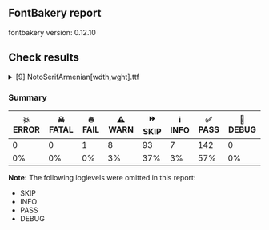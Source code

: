 ## FontBakery report

fontbakery version: 0.12.10





## Check results



<details><summary>[9] NotoSerifArmenian[wdth,wght].ttf</summary>
<div>
<details>
    <summary>🔥 <b>FAIL</b> Check for presence of an ARTICLE.en_us.html file <a href="https://fontbakery.readthedocs.io/en/stable/fontbakery/checks/googlefonts.description.html#"></a></summary>
    <div>







* 🔥 **FAIL** <p>This is a Noto font but it lacks an ARTICLE.en_us.html file.</p>
 [code: missing-article]



* 🔥 **FAIL** <p>This is a Noto font but it lacks a DESCRIPTION.en_us.html file.</p>
 [code: missing-description]



</div>
</details>

<details>
    <summary>⚠️ <b>WARN</b> Check math signs have the same width. <a href="https://fontbakery.readthedocs.io/en/stable/fontbakery/checks/universal.html#"></a></summary>
    <div>







* ⚠️ **WARN** <p>The most common width is 559 among a set of 6 math glyphs.
The following math glyphs have a different width, though:</p>
<p>Width = 579:
minus</p>
 [code: width-outliers]



</div>
</details>

<details>
    <summary>⚠️ <b>WARN</b> Validate size, and resolution of article images, and ensure article page has minimum length and includes visual assets. <a href="https://fontbakery.readthedocs.io/en/stable/fontbakery/checks/googlefonts.article.html#"></a></summary>
    <div>







* ⚠️ **WARN** <p>Family metadata at fonts/NotoSerifArmenian/googlefonts/variable-ttf does not have an article.</p>
 [code: lacks-article]



</div>
</details>

<details>
    <summary>⚠️ <b>WARN</b> Check for codepoints not covered by METADATA subsets. <a href="https://fontbakery.readthedocs.io/en/stable/fontbakery/checks/googlefonts.subsets.html#"></a></summary>
    <div>







* ⚠️ **WARN** <p>The following codepoints supported by the font are not covered by
any subsets defined in the font's metadata file, and will never
be served. You can solve this by either manually adding additional
subset declarations to METADATA.pb, or by editing the glyphset
definitions.</p>
<ul>
<li>U+02D8 BREVE: try adding one of: yi, canadian-aboriginal</li>
<li>U+02D9 DOT ABOVE: try adding one of: yi, canadian-aboriginal</li>
<li>U+02DB OGONEK: try adding one of: yi, canadian-aboriginal</li>
<li>U+0302 COMBINING CIRCUMFLEX ACCENT: try adding one of: coptic, math, cherokee, tifinagh</li>
<li>U+0306 COMBINING BREVE: try adding one of: old-permic, tifinagh</li>
<li>U+0307 COMBINING DOT ABOVE: try adding one of: hebrew, coptic, duployan, tai-le, math, malayalam, tifinagh, syriac, old-permic, todhri, canadian-aboriginal</li>
<li>U+030A COMBINING RING ABOVE: try adding one of: duployan, syriac</li>
<li>U+030B COMBINING DOUBLE ACUTE ACCENT: try adding one of: cherokee, osage</li>
<li>U+030C COMBINING CARON: try adding one of: tai-le, cherokee</li>
<li>U+0326 COMBINING COMMA BELOW: try adding math</li>
<li>U+0327 COMBINING CEDILLA: try adding math</li>
<li>U+0328 COMBINING OGONEK: not included in any glyphset definition</li>
</ul>
<p>Or you can add the above codepoints to one of the subsets supported by the font: <code>armenian</code>, <code>latin</code>, <code>latin-ext</code></p>
 [code: unreachable-subsetting]



</div>
</details>

<details>
    <summary>⚠️ <b>WARN</b> Ensure soft_dotted characters lose their dot when combined with marks that replace the dot. <a href="https://fontbakery.readthedocs.io/en/stable/fontbakery/checks/shaping.html#"></a></summary>
    <div>







* ⚠️ **WARN** <p>The dot of soft dotted characters used in orthographies <em>must</em> disappear in the following strings: į̀ į́ į̂ į̃ į̄ į̌</p>
<p>The dot of soft dotted characters <em>should</em> disappear in other cases, for example: į̆ į̇ į̈ į̊ į̋ į̦̀ į̦́ į̦̂ į̦̃ į̦̄ į̦̆ į̦̇ į̦̈ į̦̊ į̦̋ į̦̌ į̧̀ į̧́ į̧̂ į̧̃</p>
<p>Your font fully covers the following languages that require the soft-dotted feature: Lithuanian (Latn, 2,357,094 speakers), Dutch (Latn, 31,709,104 speakers).</p>
<p>Your font does <em>not</em> cover the following languages that require the soft-dotted feature: Mundani (Latn, 34,000 speakers), Sar (Latn, 500,000 speakers), Kpelle, Guinea (Latn, 622,000 speakers), Ejagham (Latn, 120,000 speakers), Aghem (Latn, 38,843 speakers), Makaa (Latn, 221,000 speakers), Avokaya (Latn, 100,000 speakers), Ma’di (Latn, 584,000 speakers), Zapotec (Latn, 490,000 speakers), Belarusian (Cyrl, 10,064,517 speakers), Yala (Latn, 200,000 speakers), Teke-Ebo (Latn, 260,000 speakers), Koonzime (Latn, 40,000 speakers), Lugbara (Latn, 2,200,000 speakers), Kom (Latn, 360,685 speakers), Ukrainian (Cyrl, 29,273,587 speakers), Cicipu (Latn, 44,000 speakers), Bete-Bendi (Latn, 100,000 speakers), Gulay (Latn, 250,478 speakers), Han (Latn, 6 speakers), Vute (Latn, 21,000 speakers), Dii (Latn, 71,000 speakers), Mango (Latn, 77,000 speakers), Navajo (Latn, 166,319 speakers), Kaska (Latn, 125 speakers), Nzakara (Latn, 50,000 speakers), Heiltsuk (Latn, 300 speakers), Fur (Latn, 1,230,163 speakers), Basaa (Latn, 332,940 speakers), Ebira (Latn, 2,200,000 speakers), Ngbaka (Latn, 1,020,000 speakers), Bafut (Latn, 158,146 speakers), Southern Kisi (Latn, 360,000 speakers), Ijo, Southeast (Latn, 2,471,000 speakers), South Central Banda (Latn, 244,000 speakers), Dan (Latn, 1,099,244 speakers), Igbo (Latn, 27,823,640 speakers), Ekpeye (Latn, 226,000 speakers), Nateni (Latn, 100,000 speakers), Mfumte (Latn, 79,000 speakers).</p>
 [code: soft-dotted]



</div>
</details>

<details>
    <summary>⚠️ <b>WARN</b> Are there any misaligned on-curve points? <a href="https://fontbakery.readthedocs.io/en/stable/fontbakery/checks/outline.html#"></a></summary>
    <div>







* ⚠️ **WARN** <p>The following glyphs have on-curve points which have potentially incorrect y coordinates:</p>
<pre><code>* uni0545 (U+0545): X=205.0,Y=1.5 (should be at baseline 0?)

* uni0545 (U+0545): X=231.0,Y=712.5 (should be at cap-height 714?)

* uni0547 (U+0547): X=239.0,Y=713.0 (should be at cap-height 714?)

* uni054F (U+054F): X=172.0,Y=2.0 (should be at baseline 0?)

* uni0556 (U+0556): X=193.5,Y=2.0 (should be at baseline 0?)

* uni0561 (U+0561): X=470.5,Y=1.0 (should be at baseline 0?)

* uni0561 (U+0561): X=296.5,Y=-0.5 (should be at baseline 0?)

* uni057A (U+057A): X=455.0,Y=1.0 (should be at baseline 0?)

* uni057A (U+057A): X=287.5,Y=-0.5 (should be at baseline 0?)

* uni057B (U+057B): X=261.0,Y=0.5 (should be at baseline 0?)

* uni057B (U+057B): X=207.5,Y=1.5 (should be at baseline 0?)

* uniFB14 (U+FB14): X=536.5,Y=715.5 (should be at cap-height 714?)

* uniFB15 (U+FB15): X=537.0,Y=715.5 (should be at cap-height 714?)

* uniFB17 (U+FB17): X=540.5,Y=715.0 (should be at cap-height 714?)

* C (U+0043): X=457.5,Y=0.5 (should be at baseline 0?)

* Cacute (U+0106): X=457.5,Y=0.5 (should be at baseline 0?)

* Ccaron (U+010C): X=457.5,Y=0.5 (should be at baseline 0?)

* Ccedilla (U+00C7): X=457.5,Y=0.5 (should be at baseline 0?)

* Cdotaccent (U+010A): X=457.5,Y=0.5 (should be at baseline 0?)

* G (U+0047): X=519.0,Y=1.5 (should be at baseline 0?)

* Gbreve (U+011E): X=519.0,Y=1.5 (should be at baseline 0?)

* uni0122 (U+0122): X=519.0,Y=1.5 (should be at baseline 0?)

* Gdotaccent (U+0120): X=519.0,Y=1.5 (should be at baseline 0?)

* Oslash (U+00D8): X=454.5,Y=715.5 (should be at cap-height 714?)

* Oslash (U+00D8): X=287.0,Y=-1.0 (should be at baseline 0?)

* a (U+0061): X=182.0,Y=536.5 (should be at x-height 536?)

* b (U+0062): X=66.5,Y=713.5 (should be at cap-height 714?)

* bracketleft (U+005B): X=239.0,Y=713.0 (should be at cap-height 714?)

* bracketright (U+005D): X=121.5,Y=713.0 (should be at cap-height 714?)

* c (U+0063): X=360.0,Y=535.0 (should be at x-height 536?)

* comma (U+002C): X=114.0,Y=1.0 (should be at baseline 0?)

* d (U+0064): X=370.5,Y=713.5 (should be at cap-height 714?)

* dcaron (U+010F): X=370.5,Y=713.5 (should be at cap-height 714?)

* dcroat (U+0111): X=370.5,Y=713.0 (should be at cap-height 714?)

* f (U+0066): X=331.0,Y=712.5 (should be at cap-height 714?)

* five (U+0035): X=328.0,Y=0.5 (should be at baseline 0?)

* g (U+0067): X=394.0,Y=536.5 (should be at x-height 536?)

* g (U+0067): X=161.0,Y=-0.5 (should be at baseline 0?)

* gbreve (U+011F): X=161.0,Y=-0.5 (should be at baseline 0?)

* uni0123 (U+0123): X=161.0,Y=-0.5 (should be at baseline 0?)

* gdotaccent (U+0121): X=161.0,Y=-0.5 (should be at baseline 0?)

* germandbls (U+00DF): X=352.5,Y=2.0 (should be at baseline 0?)

* h (U+0068): X=66.5,Y=713.5 (should be at cap-height 714?)

* hbar (U+0127): X=66.5,Y=713.5 (should be at cap-height 714?)

* k (U+006B): X=66.5,Y=713.5 (should be at cap-height 714?)

* uni0137 (U+0137): X=66.5,Y=713.5 (should be at cap-height 714?)

* l (U+006C): X=66.5,Y=713.5 (should be at cap-height 714?)

* lacute (U+013A): X=66.5,Y=713.5 (should be at cap-height 714?)

* lcaron (U+013E): X=66.5,Y=713.5 (should be at cap-height 714?)

* uni013C (U+013C): X=66.5,Y=713.5 (should be at cap-height 714?)

* lslash (U+0142): X=81.5,Y=713.5 (should be at cap-height 714?)

* m (U+006D): X=424.5,Y=537.0 (should be at x-height 536?)

* nine (U+0039): X=139.0,Y=2.0 (should be at baseline 0?)

* ordfeminine (U+00AA): X=126.5,Y=713.0 (should be at cap-height 714?)

* paragraph (U+00B6): X=522.0,Y=713.0 (should be at cap-height 714?)

* parenleft (U+0028): X=314.0,Y=715.0 (should be at cap-height 714?)

* parenright (U+0029): X=32.0,Y=715.0 (should be at cap-height 714?)

* q (U+0071): X=412.5,Y=0.5 (should be at baseline 0?)

* question (U+003F): X=137.0,Y=715.5 (should be at cap-height 714?)

* quotedblbase (U+201E): X=314.0,Y=1.0 (should be at baseline 0?)

* quotedblbase (U+201E): X=114.0,Y=1.0 (should be at baseline 0?)

* quotedblleft (U+201C): X=420.0,Y=715.0 (should be at cap-height 714?)

* quotedblleft (U+201C): X=220.0,Y=715.0 (should be at cap-height 714?)

* quoteleft (U+2018): X=220.0,Y=715.0 (should be at cap-height 714?)

* quotesinglbase (U+201A): X=114.0,Y=1.0 (should be at baseline 0?)

* s (U+0073): X=123.0,Y=2.0 (should be at baseline 0?)

* sacute (U+015B): X=123.0,Y=2.0 (should be at baseline 0?)

* scaron (U+0161): X=123.0,Y=2.0 (should be at baseline 0?)

* scedilla (U+015F): X=123.0,Y=2.0 (should be at baseline 0?)

* uni0219 (U+0219): X=123.0,Y=2.0 (should be at baseline 0?)

* section (U+00A7): X=101.0,Y=2.0 (should be at baseline 0?)

* semicolon (U+003B): X=132.0,Y=1.0 (should be at baseline 0?)

* sterling (U+00A3): X=77.0,Y=1.0 (should be at baseline 0?)

* sterling (U+00A3): X=457.5,Y=1.5 (should be at baseline 0?)

* thorn (U+00FE): X=66.5,Y=713.5 (should be at cap-height 714?)

* three (U+0033): X=334.5,Y=1.0 (should be at baseline 0?)
</code></pre>
 [code: found-misalignments]



</div>
</details>

<details>
    <summary>⚠️ <b>WARN</b> Is there kerning info for non-ligated sequences? <a href="https://fontbakery.readthedocs.io/en/stable/fontbakery/checks/googlefonts.gpos.html#"></a></summary>
    <div>







* ⚠️ **WARN** <p>GPOS table lacks kerning info for the following non-ligated sequences:</p>
<pre><code>- uni0548 + uni0552

- uni0574 + uni0565

- uni0574 + uni056B

- uni0574 + uni056D

- uni0574 + uni0576

- uni0578 + uni0582

- uni057E + uni0576
</code></pre>
 [code: lacks-kern-info]



</div>
</details>

<details>
    <summary>⚠️ <b>WARN</b> Are there caret positions declared for every ligature? <a href="https://fontbakery.readthedocs.io/en/stable/fontbakery/checks/googlefonts.gdef.html#"></a></summary>
    <div>







* ⚠️ **WARN** <p>This font lacks caret position values for ligature glyphs on its GDEF table.</p>
 [code: lacks-caret-pos]



</div>
</details>

<details>
    <summary>⚠️ <b>WARN</b> Ensure fonts have ScriptLangTags declared on the 'meta' table. <a href="https://fontbakery.readthedocs.io/en/stable/fontbakery/checks/googlefonts.meta.html#"></a></summary>
    <div>







* ⚠️ **WARN** <p>This font file does not have a 'meta' table.</p>
 [code: lacks-meta-table]



</div>
</details>
</div>
</details>




### Summary

| 💥 ERROR | ☠ FATAL | 🔥 FAIL | ⚠️ WARN | ⏩ SKIP | ℹ️ INFO | ✅ PASS | 🔎 DEBUG | 
| ---|---|---|---|---|---|---|---|
| 0 | 0 | 1 | 8 | 93 | 7 | 142 | 0 | 
| 0% | 0% | 0% | 3% | 37% | 3% | 57% | 0% | 



**Note:** The following loglevels were omitted in this report:


* SKIP
* INFO
* PASS
* DEBUG
